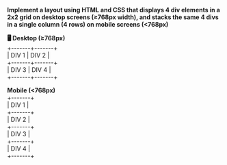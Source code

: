 **Implement a layout using HTML and CSS that displays 4 div elements in a 2x2 grid on desktop screens (≥768px width), and stacks the same 4 divs in a single column (4 rows) on mobile screens (<768px)**

**🖥️ Desktop (≥768px)**<br>
+-------+-------+<br>
| DIV 1 | DIV 2 |<br>
+-------+-------+<br>
| DIV 3 | DIV 4 |<br>
+-------+-------+<br>

**Mobile (<768px)**<br>
+-------+<br>
| DIV 1 |<br>
+-------+<br>
| DIV 2 |<br>
+-------+<br>
| DIV 3 |<br>
+-------+<br>
| DIV 4 |<br>
+-------+<br>
